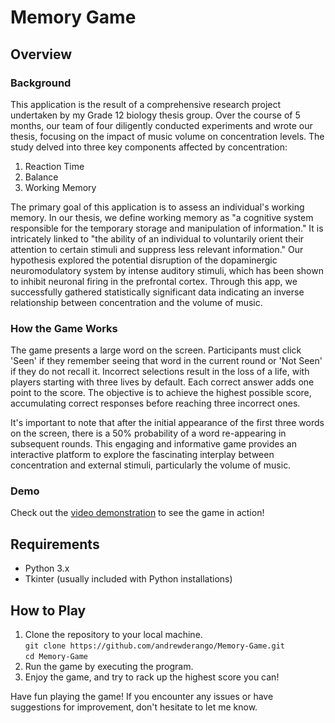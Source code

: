 # Memory Game

## Overview
### Background
This application is the result of a comprehensive research project undertaken by my Grade 12 biology thesis group. Over the course of 5 months, our team of four diligently conducted experiments and wrote our thesis, focusing on the impact of music volume on concentration levels. The study delved into three key components affected by concentration:

1. Reaction Time
2. Balance
3. Working Memory

The primary goal of this application is to assess an individual's working memory. In our thesis, we define working memory as "a cognitive system responsible for the temporary storage and manipulation of information." It is intricately linked to "the ability of an individual to voluntarily orient their attention to certain stimuli and suppress less relevant information." Our hypothesis explored the potential disruption of the dopaminergic neuromodulatory system by intense auditory stimuli, which has been shown to inhibit neuronal firing in the prefrontal cortex. Through this app, we successfully gathered statistically significant data indicating an inverse relationship between concentration and the volume of music.

### How the Game Works
The game presents a large word on the screen. Participants must click 'Seen' if they remember seeing that word in the current round or 'Not Seen' if they do not recall it. Incorrect selections result in the loss of a life, with players starting with three lives by default. Each correct answer adds one point to the score. The objective is to achieve the highest possible score, accumulating correct responses before reaching three incorrect ones.

It's important to note that after the initial appearance of the first three words on the screen, there is a 50% probability of a word re-appearing in subsequent rounds. This engaging and informative game provides an interactive platform to explore the fascinating interplay between concentration and external stimuli, particularly the volume of music.

### Demo
Check out the [video demonstration](https://www.youtube.com/watch?v=resEXbXR4ik) to see the game in action!

## Requirements
- Python 3.x
- Tkinter (usually included with Python installations)

## How to Play
1. Clone the repository to your local machine.\
```git clone https://github.com/andrewderango/Memory-Game.git```\
```cd Memory-Game```
2. Run the game by executing the program.
3. Enjoy the game, and try to rack up the highest score you can!

Have fun playing the game! If you encounter any issues or have suggestions for improvement, don't hesitate to let me know.